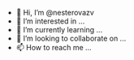 - 👋 Hi, I’m @nesterovazv
- 👀 I’m interested in ...
- 🌱 I’m currently learning ...
- 💞️ I’m looking to collaborate on ...
- 📫 How to reach me ...

<!---
nesterovazv/nesterovazv is a ✨ special ✨ repository because its `README.md` (this file) appears on your GitHub profile.
You can click the Preview link to take a look at your changes.
--->
